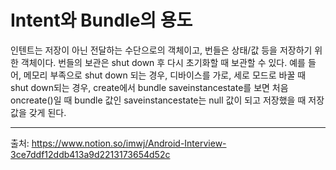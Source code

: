 # Intent와 Bundle의 용도
인텐트는 저장이 아닌 전달하는 수단으로의 객체이고, 번들은 상태/값 등을 저장하기 위한 객체이다. 번들의 보관은 shut down 후 다시 초기화할 때 보관할 수 있다. 예를 들어, 메모리 부족으로 shut down 되는 경우, 디바이스를 가로, 세로 모드로 바꿀 때 shut down되는 경우, create에서 bundle saveinstancestate를 보면 처음 oncreate()일 때 bundle 값인 saveinstancestate는 null 값이 되고 저장했을 때 저장값을 갖게 된다.
***
출처: https://www.notion.so/imwj/Android-Interview-3ce7ddf12ddb413a9d2213173654d52c
